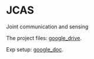 # JCAS
Joint communication and sensing

The project files: [google_drive](https://drive.google.com/drive/folders/1scbDSPI1CQuQ9Horb32L_dqRYxEP1tzH?usp=sharing).

Exp setup: [google_doc](https://docs.google.com/document/d/12Wtgw2CalBk71Fh5KDzWh2RkkxCf_hIBiwq_V2ep0w4/edit?usp=sharing).
